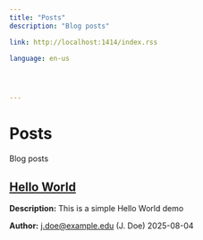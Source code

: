 ```yaml
---
title: "Posts"
description: "Blog posts"

link: http://localhost:1414/index.rss

language: en-us




---
```


# Posts

Blog posts



## [Hello World](http://localhost:1414/posts/2025/08/04/hello.html)

**Description:** This is a simple Hello World demo


**Author:** j.doe@example.edu (J. Doe)
2025-08-04


